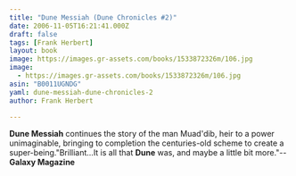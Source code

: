 ```yaml
---
title: "Dune Messiah (Dune Chronicles #2)"
date: 2006-11-05T16:21:41.000Z
draft: false
tags: [Frank Herbert]
layout: book
image: https://images.gr-assets.com/books/1533872326m/106.jpg
image: 
  - https://images.gr-assets.com/books/1533872326m/106.jpg
asin: "B0011UGNDG"
yaml: dune-messiah-dune-chronicles-2
author: Frank Herbert

---
```


**Dune Messiah** continues the story of the man Muad'dib, heir to a power unimaginable, bringing to completion the centuries-old scheme to create a super-being."Brilliant...It is all that **Dune** was, and maybe a little bit more."--**Galaxy Magazine**